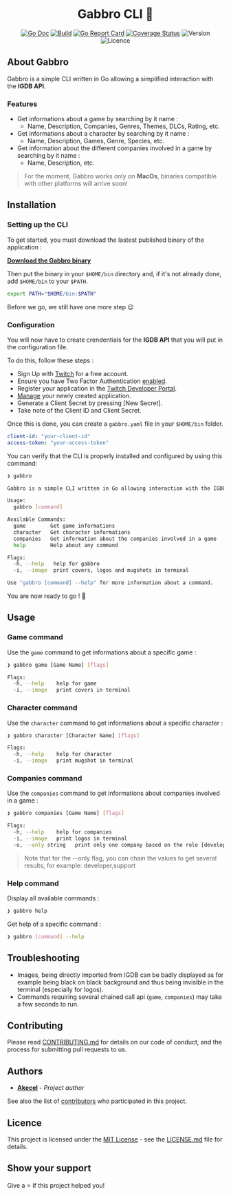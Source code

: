 <h1 align="center"> Gabbro CLI 👾</h1>
<div align="center">

<p>

  [![Go Doc](https://godoc.org/github.com/akecel/gabbro?status.svg)](https://godoc.org/github.com/akecel/gabbro)
  [![Build](https://github.com/akecel/gabbro/actions/workflows/go.yml/badge.svg?branch=master&event=push)](https://github.com/Akecel/gabbro/actions/workflows/go.yml)
  [![Go Report Card](https://goreportcard.com/badge/github.com/akecel/gabbro)](https://goreportcard.com/report/github.com/akecel/gabbro)
  [![Coverage Status](https://coveralls.io/repos/github/Akecel/gabbro/badge.svg?branch=master)](https://coveralls.io/github/Akecel/gabbro?branch=master)
  ![Version](https://img.shields.io/github/v/release/Akecel/gabbro.svg)
  ![Licence](https://img.shields.io/badge/License-MIT-blue.svg)

</p>

</div>

## About Gabbro

Gabbro is a simple CLI written in Go allowing a simplified interaction with the **IGDB API**.

### Features

- Get informations about a game by searching by it name :
  - Name, Description, Companies, Genres, Themes, DLCs, Rating, etc.
- Get informations about a character by searching by it name :
  - Name, Description, Games, Genre, Species, etc.
- Get information about the different companies involved in a game by searching by it name :
  - Name, Description, etc.

>For the moment, Gabbro works only on **MacOs**, binaries compatible with other platforms will arrive soon!

## Installation

### Setting up the CLI

To get started, you must download the lastest published binary of the application : 

**[Download the Gabbro binary](https://github.com/akecel/gabbro/releases/latest/download/gabbro)**

Then put the binary in your `$HOME/bin` directory and, if it's not already done, add `$HOME/bin` to your `$PATH`.

```bash
export PATH="$HOME/bin:$PATH"
```

Before we go, we still have one more step 😉
### Configuration

You will now have to create crendentials for the **IGDB API** that you will put in the configuration file.

To do this, follow these steps :
- Sign Up with [Twitch](https://dev.twitch.tv/login) for a free account.
- Ensure you have Two Factor Authentication [enabled](https://www.twitch.tv/settings/security).
- Register your application in the [Twitch Developer Portal](https://dev.twitch.tv/console/apps/create).
- [Manage](https://dev.twitch.tv/console/apps) your newly created application.
- Generate a Client Secret by pressing [New Secret].
- Take note of the Client ID and Client Secret.

Once this is done, you can create a `gabbro.yaml` file in your `$HOME/bin` folder.

```yaml
client-id: "your-client-id"
access-token: "your-access-token"
```

You can verify that the CLI is properly installed and configured by using this command:

```bash
❯ gabbro

Gabbro is a simple CLI written in Go allowing interaction with the IGDB API. It is possible to search for information about specific video game and many other things.

Usage:
  gabbro [command]

Available Commands:
  game        Get game informations
  character   Get character informations
  companies   Get information about the companies involved in a game
  help        Help about any command

Flags:
  -h, --help   help for gabbro
  -i, --image  print covers, logos and mugshots in terminal

Use "gabbro [command] --help" for more information about a command.
```

You are now ready to go ! 🚀

## Usage

### Game command

Use the `game` command to get informations about a specific game :
```bash
❯ gabbro game [Game Name] [flags]
```

```bash
Flags:
  -h, --help    help for game
  -i, --image   print covers in terminal
```

### Character command

Use the `character` command to get informations about a specific character :
```bash
❯ gabbro character [Character Name] [flags]
```

```bash
Flags:
  -h, --help    help for character
  -i, --image   print mugshot in terminal
```

### Companies command

Use the `companies` command to get informations about companies involved in a game :
```bash
❯ gabbro companies [Game Name] [flags]
```

```bash
Flags:
  -h, --help    help for companies
  -i, --image   print logos in terminal
  -o, --only string   print only one company based on the role [developer, publisher, porting, support]
```

> Note that for the --only flag, you can chain the values to get several results, for example: developer,support

### Help command

Display all available commands :
```bash
❯ gabbro help
```

Get help of a specific command :
```bash
❯ gabbro [command] --help
```

## Troubleshooting

- Images, being directly imported from IGDB can be badly displayed as for example being black on black background and thus being invisible in the terminal (especially for logos).
- Commands requiring several chained call api (`game`, `companies`) may take a few seconds to run.

## Contributing

Please read [CONTRIBUTING.md](https://github.com/Akecel/gabbro/blob/master/CONTRIBUTING.md) for details on our code of conduct, and the process for submitting pull requests to us.

## Authors

* [**Akecel**](https://github.com/Akecel) - *Project author*

See also the list of [contributors](https://github.com/Akecel/gabbro/graphs/contributors) who participated in this project.

## Licence

This project is licensed under the [MIT License](https://opensource.org/licenses)  - see the [LICENSE.md](https://github.com/Akecel/gabbro/blob/master/LICENSE) file for details.

## Show your support

Give a ⭐️ if this project helped you!
